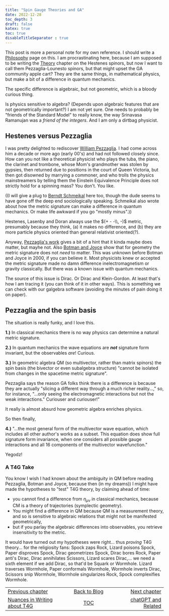 ```yaml
---
title: "Spin Gauge Theories and GA"
date: 2022-12-28
toc_depth: 3
draft: false
katex: true
toc: true
disableTitleSeparator : true
---
```


This post is more a personal note for my own reference.
I should write a [Philosophy](/t4gu/philosophy/) page on this. I am 
procrastinating here, because I am supposed to be writing the 
[Theory](/t4gu/theory/) chapter on the Hestenes spinors, but now I want to 
call them Pezzaglia-Lounesto spinors, 
but that might upset the GA community apple cart?  They are the same things, in 
mathematical physics, but make a bit of a difference in quantum mechanics.

The specific difference is algebraic, but not geometric, which is a bloody 
curious thing.

Is physics sensitive to algebra? (Depends upon algebraic features that are 
not geometrically important?) I am not yet sure. One needs to probably be 
"friends of the Standard Model" to really know, the way Srinavasa Ramanujan 
was a *friend of the integers*. And I am only a dirtbag physicist.


## Hestenes versus Pezzaglia

I was pretty delighted to rediscover 
[William Pezzaglia](http://www.clifford.org/~wpezzag/). 
I had come across him a decade or more ago (early 00's) and had not followed 
closely since. How can you not like a theoretical physicist who plays the 
tuba, the piano, the clarinet and trombone, whose Mom's grandmother was 
stolen by gypsies, then returned due to positions in the court of Queen 
Victoria, but then got disowned by marrying a commoner, and who trolls 
the physics mainstreamers by telling them the Einstein Equivalence Principle 
does not strictly hold for a spinning mass?  You don't.  You like.

((I will give a plug to 
[Berndt Schmeikal](https://www.researchgate.net/profile/Bernd-Schmeikal) 
here too, though the dude seems to have gone off the deep end sociologically 
speaking. Schmeikal also wrote about how the metric signature can make a 
difference in quantum mechanics. Or make life awkward if you go "mostly 
minus".))

Hestenes, Lasenby and Doran always use the $(+ - -\\, -)$ metric, presumably 
because they think, (a) it makes no difference, and (b) they are more particle 
physics oriented than general relativist oriented(?).

Anyway, [Pezzaglia\'s work](https://arxiv.org/pdf/gr-qc/9704048) 
gives a bit of a hint that it kinda maybe does matter, but mayhe not. Also 
[Botman and Joyce](https://aip.scitation.org/doi/abs/10.1063/1.2375037) 
show that for geometry the metric signature does not *need* to matter. This 
was unknown before Botman and Joyce in 2000, if you can believe it. Most 
physicists knew or accepted the metric signature made no damn difference 
inelectromagnetism or gravity classically. But there was a known issue with 
quantum mechanics.

The source of this issue is Dirac. Or Dirac and Klein-Gordon. At least that's 
how I am tracing it (you can think of it in other ways). This is something we 
can check with our galgebra software (avoiding the minutes of pain doing it on 
paper).


## Pezzaglia and the spin basis

The situation is really funky, and I love this.

**1.)** In classical mechanics there is no way physics can determine a 
natural metric signature.

**2.)** In quantum mechanics the wave equations are **_not_** signature form 
invariant, but the observables *are*! Curious.

**3.)** In geometric algebra QM (so multivector, rather than matrix spinors) the 
spin basis (the bivector or even subalgebra structure) "cannot be isolated from 
changes in the spacetime metric signature".

Pezzaglia says the reason GA folks think there is a difference is because 
they are actually "slicing a different way through a much richer reality...," 
so, for instance, "...only seeing the electromagnetic interactions but not 
the weak interactions." Curiouser and curiouser!"
      
It really is almost absurd how geometric algebra enriches physics.
      
So then finally,
   
**4.)** "...the most general form of the multivector wave equation, which 
includes all other author's works as a subset. This equation does show full 
signature form invariance, when one considers all possible gauge interactions 
and all 16 components of the multivector wavefunction."

Yegodz! 


### A T4G Take

You know I wish I had known about the ambiguity in QM before reading Pezzaglia, 
Botman and Joyce, because then (in my dreams)) I might have made the hypotheses 
to "test" T4G theory, by claiming ahead of time:

* you cannot find a difference from $\eta_{\mu\nu}$ in classical mechanics, 
because CM is a theory of trajectories (symplectic geometry).
* You might find a difference in QM because QM is a measurement theory, and so 
is sensitive to algebraic relations that might not be manifested geometrically,
* but if you parlay the algebraic differences into observables, you retrieve 
insensitivity to the metric.

It would have turned out my hypotheses were right... thus *proving* T4G 
theory... for the religiosity fans:  Spock zaps Rock, Lizard poisons Spock, 
Paper disproves Spock, Dirac geometrizes Spock, Dirac bores Rock, Paper 
anti's Dirac, Dirac annihilates Scissors, Lizard scares Dirac,... we need 
a sixth element if we add Dirac, so that'd be Squark or Wormhole.  Lizard 
traverses Wormhole, Paper conformals Wormhole, Wormhole inverts Dirac, 
Scissors snip Wormhole, Wormhole singularizes Rock, Spock 
complexifies Wormhole. 


<table style="border-collapse: collapse; border=0;">
    <colgroup>
       <col span="1" style="width: 38%;">
       <col span="1" style="width: 25%;">
       <col span="1" style="width: 33%;">
    </colgroup>
<tr style="border: 1px solid color:#0f0f0f;">
<td style="border: 1px solid color:#0f0f0f;"><a href="../06_minds_brains">Previous chapter</a></td>
<td style="border: 1px solid color:#0f0f0f; text-align:center;"><a href="../">Back to Blog</a></td>
<td style="border: 1px solid color:#0f0f0f; text-align:right;"><a href="../08_minds_brains_2">Next chapter</a></td>
</tr>
<tr style="border: 1px solid color:#0f0f0f;">
<td style="border: 1px solid color:#0f0f0f;"><a href="../06_minds_brains">Nuances in Writing about T4G</a></td>
<td style="border: 1px solid color:#0f0f0f; text-align:center;"><a href="../">TOC</a></td>
<td style="border: 1px solid color:#0f0f0f; text-align:right;"><a href="..08_minds_brains_2">chatGPT and Related</a></td>
</tr>
</table>

